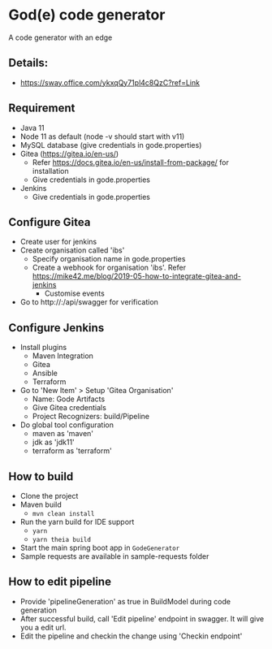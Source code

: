 # God(e) code generator
A code generator with an edge

## Details: 
- https://sway.office.com/ykxqQy71pl4c8QzC?ref=Link

## Requirement
- Java 11
- Node 11 as default (node -v should start with v11)
- MySQL database (give credentials in gode.properties)
- Gitea (https://gitea.io/en-us/)
    - Refer https://docs.gitea.io/en-us/install-from-package/ for installation
    - Give credentials in gode.properties
- Jenkins
    - Give credentials in gode.properties

## Configure Gitea
- Create user for jenkins
- Create organisation called 'ibs'
    - Specify organisation name in gode.properties
    - Create a webhook for organisation 'ibs'. Refer https://mike42.me/blog/2019-05-how-to-integrate-gitea-and-jenkins
        - Customise events
- Go to http://<Gitea IP>:<Gitea Port>/api/swagger for verification
        
## Configure Jenkins
- Install plugins
    - Maven Integration
    - Gitea
    - Ansible
    - Terraform 
- Go to 'New Item' > Setup 'Gitea Organisation'
    - Name: Gode Artifacts
    - Give Gitea credentials
    - Project Recognizers: build/Pipeline
- Do global tool configuration 
    - maven as 'maven'
    - jdk as 'jdk11'
    - terraform as 'terraform'

## How to build
- Clone the project
- Maven build
    - `mvn clean install`
- Run the yarn build for IDE support
    - `yarn`
    - `yarn theia build`
- Start the main spring boot app in `GodeGenerator` 
- Sample requests are available in sample-requests folder


## How to edit pipeline
- Provide 'pipelineGeneration' as true in BuildModel during code generation
- After successful build, call 'Edit pipeline' endpoint in swagger. It will give you a edit url.
- Edit the pipeline and checkin the change using 'Checkin endpoint'